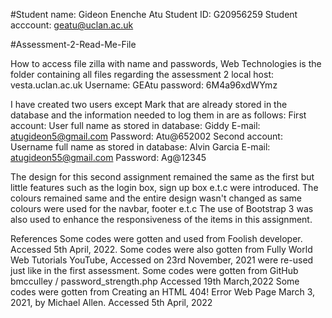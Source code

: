#Student name: Gideon Enenche Atu
Student ID: G20956259
Student acccount: geatu@uclan.ac.uk

#Assessment-2-Read-Me-File

How to access file zilla with name and passwords, Web Technologies is the folder containing all files regarding the assessment 2
local host: vesta.uclan.ac.uk
Username: GEAtu
password: 6M4a96xdWYmz

I have created two users except Mark that are already stored in the database and the information needed to log them in are as follows:
First account:
User full name as stored in database: Giddy
E-mail: atugideon5@gmail.com
Password: Atu@652002
Second account:
Username full name as stored in database: Alvin Garcia
E-mail: atugideon55@gmail.com
Password: Ag@12345

The design for this second assignment remained the same as the first but little features such as the login box, sign up box e.t.c were introduced. 
The colours remained same and the entire design wasn't changed as same colours were used for the navbar, footer e.t.c
The use of Bootstrap 3 was also used to enhance the responsiveness of the items in this assignment.

References
Some codes were gotten and used from Foolish developer. Accessed 5th April, 2022.
Some codes were also gotten from Fully World Web Tutorials YouTube, Accessed on 23rd November, 2021 were re-used just like in the first assessment.
Some codes were gotten from GitHub bmcculley / password_strength.php Accessed 19th March,2022
Some codes were gotten from Creating an HTML 404! Error Web Page March 3, 2021, by Michael Allen. Accessed 5th April, 2022
